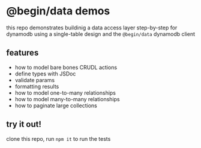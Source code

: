 # @begin/data demos

this repo demonstrates buildinig a data access layer step-by-step for dynamodb using a single-table design and the `@begin/data` dynamodb client

## features

- how to model bare bones CRUDL actions
- define types with JSDoc
- validate params
- formatting results
- how to model one-to-many relationships
- how to model many-to-many relationships
- how to paginate large collections

## try it out!

clone this repo, run `npm it` to run the tests
